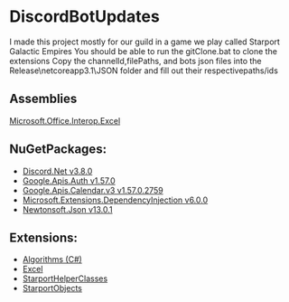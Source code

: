 # DiscordBotUpdates
I made this project mostly for our guild in a game we play called Starport Galactic Empires
You should be able to run the gitClone.bat to clone the extensions
Copy the channelId,filePaths, and bots json files into the Release\netcoreapp3.1\JSON folder and fill out their respectivepaths/ids
<h2>
   Assemblies
</h2>
<a href="https://www.nuget.org/packages/Microsoft.Office.Interop.Excel">Microsoft.Office.Interop.Excel</a>
<h2>
   NuGetPackages: 
</h2>
<ul>
   <li><a href="https://github.com/discord-net/Discord.Net">Discord.Net v3.8.0</a></li>
   <li><a href="https://github.com/googleapis/google-api-dotnet-client">Google.Apis.Auth v1.57.0</a></li>
   <li><a href="https://github.com/googleapis/google-api-dotnet-client">Google.Apis.Calendar.v3 v1.57.0.2759</a></li>
   <li><a href="https://www.nuget.org/packages/Microsoft.Extensions.DependencyInjection/6.0.0">Microsoft.Extensions.DependencyInjection v6.0.0</a></li>
   <li><a href="https://www.nuget.org/packages/Newtonsoft.Json/13.0.1">Newtonsoft.Json v13.0.1</a></li>
</ul>
<h2>
   Extensions:
</h2>
<ul>
   <li><a href="https://github.com/roku674/Algorithms-for-C-Sharp">Algorithms (C#)</a></li>
   <li><a href="https://github.com/roku674/Excel-C-Sharp">Excel</a></li>
   <li><a href="https://github.com/roku674/StarportHelperClasses">StarportHelperClasses</a></li>
   <li><a href="https://github.com/roku674/StarportObjects">StarportObjects</a></li>
</ul>
